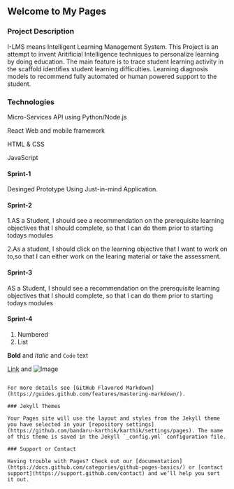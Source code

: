 ## Welcome to My Pages

### Project Description

I-LMS means Intelligent Learning Management System. This Project is an attempt to invent Aritificial Intelligence techniques to personalize learning by doing education. The main feature is to trace student learning activity in the scaffold identifies student learning difficulties. Learning diagnosis models to recommend fully automated or human powered support to the student.

### Technologies
Micro-Services API using Python/Node.js

React Web and mobile framework

HTML & CSS

JavaScript 

#### Sprint-1

Desinged Prototype Using Just-in-mind Application. 

#### Sprint-2

1.AS a Student, I should see a recommendation on the prerequisite learning objectives that I should complete, so that I can do them prior to starting todays modules

2.As a student, I should click on the learning objective that I want to work on to,so that I can either work on the learing material or take the assessment.

#### Sprint-3

AS a Student, I should see a recommendation on the prerequisite learning objectives that I should complete, so that I can do them prior to starting todays modules

#### Sprint-4


1. Numbered
2. List

**Bold** and _Italic_ and `Code` text

[Link](url) and ![Image](src)
```

For more details see [GitHub Flavored Markdown](https://guides.github.com/features/mastering-markdown/).

### Jekyll Themes

Your Pages site will use the layout and styles from the Jekyll theme you have selected in your [repository settings](https://github.com/bandaru-karthik/karthik/settings/pages). The name of this theme is saved in the Jekyll `_config.yml` configuration file.

### Support or Contact

Having trouble with Pages? Check out our [documentation](https://docs.github.com/categories/github-pages-basics/) or [contact support](https://support.github.com/contact) and we’ll help you sort it out.
